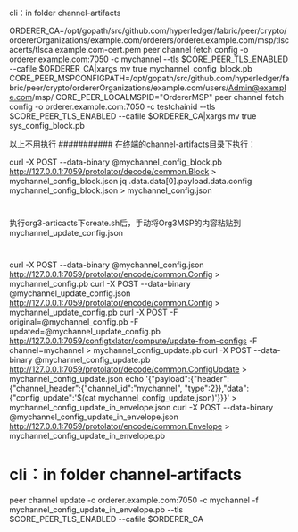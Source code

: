 # ###########
cli：in folder channel-artifacts

ORDERER_CA=/opt/gopath/src/github.com/hyperledger/fabric/peer/crypto/ordererOrganizations/example.com/orderers/orderer.example.com/msp/tlscacerts/tlsca.example.com-cert.pem
peer channel fetch config -o orderer.example.com:7050 -c mychannel --tls $CORE_PEER_TLS_ENABLED --cafile $ORDERER_CA|xargs mv true mychannel_config_block.pb
CORE_PEER_MSPCONFIGPATH=/opt/gopath/src/github.com/hyperledger/fabric/peer/crypto/ordererOrganizations/example.com/users/Admin@example.com/msp/
CORE_PEER_LOCALMSPID="OrdererMSP"
peer channel fetch config -o orderer.example.com:7050 -c testchainid --tls $CORE_PEER_TLS_ENABLED --cafile $ORDERER_CA|xargs mv true sys_config_block.pb

以上不用执行
###########
在终端的channel-artifacts目录下执行：


curl -X POST --data-binary @mychannel_config_block.pb http://127.0.0.1:7059/protolator/decode/common.Block > mychannel_config_block.json
jq .data.data[0].payload.data.config mychannel_config_block.json > mychannel_config.json
#
执行org3-articacts下create.sh后，手动将Org3MSP的内容粘贴到mychannel_update_config.json
#
curl -X POST --data-binary @mychannel_config.json http://127.0.0.1:7059/protolator/encode/common.Config > mychannel_config.pb
curl -X POST --data-binary @mychannel_update_config.json http://127.0.0.1:7059/protolator/encode/common.Config > mychannel_update_config.pb
curl -X POST -F original=@mychannel_config.pb -F updated=@mychannel_update_config.pb http://127.0.0.1:7059/configtxlator/compute/update-from-configs -F channel=mychannel > mychannel_config_update.pb
curl -X POST --data-binary @mychannel_config_update.pb http://127.0.0.1:7059/protolator/decode/common.ConfigUpdate > mychannel_config_update.json
echo '{"payload":{"header":{"channel_header":{"channel_id":"mychannel", "type":2}},"data":{"config_update":'$(cat mychannel_config_update.json)'}}}' > mychannel_config_update_in_envelope.json
curl -X POST --data-binary @mychannel_config_update_in_envelope.json http://127.0.0.1:7059/protolator/encode/common.Envelope > mychannel_config_update_in_envelope.pb


# cli：in folder channel-artifacts
peer channel update -o orderer.example.com:7050 -c mychannel -f mychannel_config_update_in_envelope.pb --tls $CORE_PEER_TLS_ENABLED --cafile $ORDERER_CA
